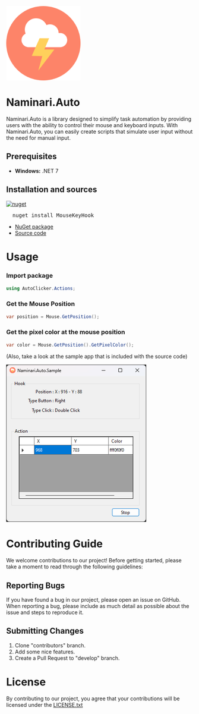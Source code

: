 <img alt="Logo" src="https://github.com/Khang152/Naminari.Auto/blob/develop/Naminari.Auto/Naminari.Auto/Images/icon.png" width="200"/>

# Naminari.Auto

Naminari.Auto is a library designed to simplify task automation by providing users with the ability to control their mouse and keyboard inputs. With Naminari.Auto, you can easily create scripts that simulate user input without the need for manual input.

## Prerequisites
 - **Windows:** .NET 7

## Installation and sources
[![nuget][nuget-badge]][nuget-url]

[nuget-badge]: https://img.shields.io/badge/nuget-v1.0.0-blue.svg
<pre>
  nuget install MouseKeyHook
</pre>

 - [NuGet package][nuget-url]
 - [Source code][source-url]

 [nuget-url]: https://www.nuget.org/packages/Naminari.Auto
 [source-url]: https://github.com/Khang152/Naminari.Auto

# Usage

### Import package
```csharp
using AutoClicker.Actions;
```
 
### Get the Mouse Position
```csharp
var position = Mouse.GetPosition();
```

### Get the pixel color at the mouse position
```csharp
var color = Mouse.GetPosition().GetPixelColor();
```
(Also, take a look at the sample app that is included with the source code)

<img alt="Naminari.Auto.SampleApp" src="https://github.com/Khang152/Naminari.Auto/blob/develop/Naminari.Auto/Naminari.Auto.SampleApp/Images/SampleApp.png"/>

# Contributing Guide
 
We welcome contributions to our project! 
Before getting started, please take a moment to read through the following guidelines:

 ## Reporting Bugs
 If you have found a bug in our project, please open an issue on GitHub. When reporting a bug, please include as much detail as possible about the issue and steps to reproduce it.
 
 ## Submitting Changes
 1. Clone "contributors" branch.
 2. Add some nice features.
 3. Create a Pull Request to "develop" branch.

# License
By contributing to our project, you agree that your contributions will be licensed under the [LICENSE.txt](/LICENSE.txt)
